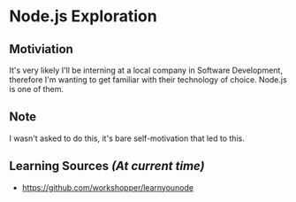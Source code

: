 # Node.js Exploration

## Motiviation
It's very likely I'll be interning at a local company in Software Development,
therefore I'm wanting to get familiar with their technology of choice.
Node.js is one of them.

## Note
I wasn't asked to do this, it's bare self-motivation that led to this.

## Learning Sources *(At current time)*
* https://github.com/workshopper/learnyounode
